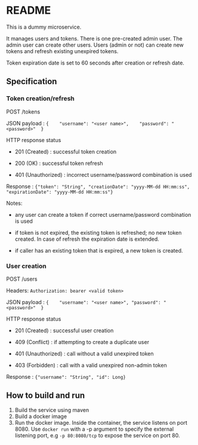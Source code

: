 # README #

This is a dummy microservice.

It manages users and tokens. There is one pre-created admin user. The admin user can create other users. 
Users (admin or not) can create new tokens and refresh existing unexpired tokens.

Token expiration date is set to 60 seconds after creation or refresh date.

## Specification ##

### Token creation/refresh ###

POST /tokens

JSON payload :  `{    "username": "<user name>",    "password": "<password>"  }`

HTTP response status

- 201 (Created) : successful token creation

- 200 (OK) : successful token refresh

- 401 (Unauthorized) : incorrect username/password combination is used

Response : `{"token": "String", "creationDate": "yyyy-MM-dd HH:mm:ss", "expirationDate": "yyyy-MM-dd HH:mm:ss"}`

Notes:

- any user can create a token if correct username/password combination is used

- if token is not expired, the existing token is refreshed; no new token created. In case of refresh the expiration date is extended.

- if caller has an existing token that is expired, a new token is created.


### User creation ###

POST /users

Headers: `Authorization: bearer <valid token>`

JSON payload :  `{    "username": "<user name>", "password": "<password>"  }`

HTTP response status

- 201 (Created) : successful user creation

- 409 (Conflict) : if attempting to create a duplicate user

- 401 (Unauthorized) : call without a valid unexpired token

- 403 (Forbidden) : call with a valid unexpired non-admin token


Response : `{"username": "String", "id": Long}`


## How to build and run ##

1. Build the service using maven
2. Build a docker image
3. Run the docker image. Inside the container, the service listens on port 8080. Use `docker run` with a -p argument to specify the external listening port, e.g `-p 80:8080/tcp` to expose the service on port 80.

